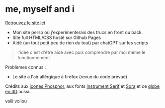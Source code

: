 #  me, myself and i

[Retrouvez le site ici](https://buchtioof.github.io/)

- Mon site perso où j'experimenterais des trucs en front ou back.
- Site full HTML/CSS hosté sur Github Pages
- Aidé (un tout petit peu de rien du tout) par chatGPT sur les scripts
> l'idée c'est d'être aidé avec puis comprendre par moi même le fonctionnement

Problèmes connus :
- Le site a l'air allèrgique à firefox (revue du code prévue)

 Crédits aux [icones Phosphor](https://phosphoricons.com/), aux fonts [Instrument Serif](https://github.com/Instrument/instrument-serif) et [Sora](https://github.com/sora-xor/sora-font) et ce [globe en 3D](https://tenor.com/fr/view/globe-joypixels-spinning-rotating-revolving-gif-17543271) aussi.

 voili voilou
